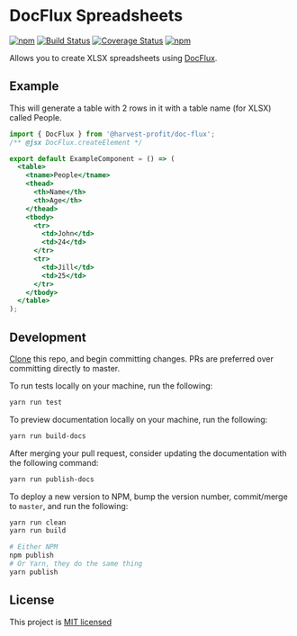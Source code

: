 # DocFlux Spreadsheets
[![npm](https://img.shields.io/npm/v/@harvest-profit/doc-flux-spreadsheets.svg)](https://www.npmjs.com/package/@harvest-profit/doc-flux-spreadsheets)  [![Build Status](https://travis-ci.org/HarvestProfit/DocFlux-Spreadsheets.svg?branch=master)](https://travis-ci.org/HarvestProfit/DocFlux-Spreadsheets) [![Coverage Status](https://coveralls.io/repos/github/HarvestProfit/DocFlux-Spreadsheets/badge.svg?branch=master)](https://coveralls.io/github/HarvestProfit/DocFlux-Spreadsheets?branch=master) [![npm](https://img.shields.io/npm/l/@harvest-profit/doc-flux-spreadsheets.svg)](https://github.com/HarvestProfit/DocFlux-Spreadsheets/blob/master/LICENSE)

Allows you to create XLSX spreadsheets using [DocFlux](https://github.com/HarvestProfit/DocFlux).

## Example
This will generate a table with 2 rows in it with a table name (for XLSX) called People.
```jsx
import { DocFlux } from '@harvest-profit/doc-flux';
/** @jsx DocFlux.createElement */

export default ExampleComponent = () => (
  <table>
    <tname>People</tname>
    <thead>
      <th>Name</th>
      <th>Age</th>
    </thead>
    <tbody>
      <tr>
        <td>John</td>
        <td>24</td>
      </tr>
      <tr>
        <td>Jill</td>
        <td>25</td>
      </tr>
    </tbody>
  </table>
);
```

## Development
[Clone](https://help.github.com/articles/cloning-a-repository/) this repo, and begin committing changes. PRs are preferred over committing directly to master.

To run tests locally on your machine, run the following:
```bash
yarn run test
```

To preview documentation locally on your machine, run the following:
```bash
yarn run build-docs
```

After merging your pull request, consider updating the documentation with the following command:
```bash
yarn run publish-docs
```

To deploy a new version to NPM, bump the version number, commit/merge to `master`, and run the following:
```bash
yarn run clean
yarn run build

# Either NPM
npm publish
# Or Yarn, they do the same thing
yarn publish
```

## License
This project is [MIT licensed](https://github.com/HarvestProfit/DocFlux-Spreadsheets/blob/master/LICENSE)

